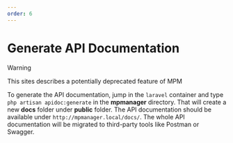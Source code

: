 ```yaml
---
order: 6
---
```


# Generate API Documentation

> [!WARNING]
> This sites describes a potentially deprecated feature of MPM

To generate the API documentation, jump in the `laravel` container and
type `php artisan apidoc:generate` in the **mpmanager** directory. That
will create a new **docs** folder under **public** folder. The API
documentation should be available under `http://mpmanager.local/docs/`.
The whole API documentation will be migrated to third-party tools like
Postman or Swagger.
